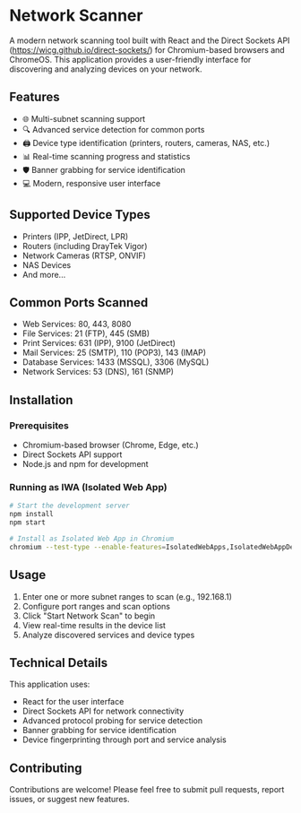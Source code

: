 # Network Scanner

A modern network scanning tool built with React and the Direct Sockets API (https://wicg.github.io/direct-sockets/) for Chromium-based browsers and ChromeOS. This application provides a user-friendly interface for discovering and analyzing devices on your network.

## Features

- 🌐 Multi-subnet scanning support
- 🔍 Advanced service detection for common ports
- 🖨️ Device type identification (printers, routers, cameras, NAS, etc.)
- 📊 Real-time scanning progress and statistics
- 🛡️ Banner grabbing for service identification
- 💻 Modern, responsive user interface

## Supported Device Types

- Printers (IPP, JetDirect, LPR)
- Routers (including DrayTek Vigor)
- Network Cameras (RTSP, ONVIF)
- NAS Devices
- And more...

## Common Ports Scanned

- Web Services: 80, 443, 8080
- File Services: 21 (FTP), 445 (SMB)
- Print Services: 631 (IPP), 9100 (JetDirect)
- Mail Services: 25 (SMTP), 110 (POP3), 143 (IMAP)
- Database Services: 1433 (MSSQL), 3306 (MySQL)
- Network Services: 53 (DNS), 161 (SNMP)

## Installation

### Prerequisites
- Chromium-based browser (Chrome, Edge, etc.)
- Direct Sockets API support
- Node.js and npm for development

### Running as IWA (Isolated Web App)
```bash
# Start the development server
npm install
npm start

# Install as Isolated Web App in Chromium
chromium --test-type --enable-features=IsolatedWebApps,IsolatedWebAppDevMode --install-isolated-web-app-from-url=http://127.0.0.1:3647/
```

## Usage

1. Enter one or more subnet ranges to scan (e.g., 192.168.1)
2. Configure port ranges and scan options
3. Click "Start Network Scan" to begin
4. View real-time results in the device list
5. Analyze discovered services and device types

## Technical Details

This application uses:
- React for the user interface
- Direct Sockets API for network connectivity
- Advanced protocol probing for service detection
- Banner grabbing for service identification
- Device fingerprinting through port and service analysis

## Contributing

Contributions are welcome! Please feel free to submit pull requests, report issues, or suggest new features.